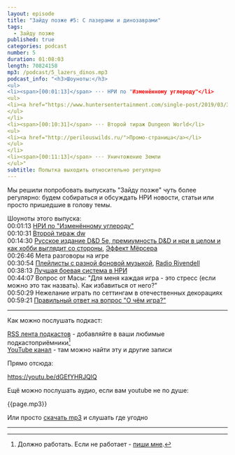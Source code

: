 ```yaml
---
layout: episode
title: "Зайду позже #5: С лазерами и динозаврами"
tags:
  - Зайду позже
published: true
categories: podcast
number: 5
duration: 01:08:03
length: 70824158
mp3: /podcast/5_lazers_dinos.mp3
podcast_info: "<h3>Шоуноты:</h3>
<ul>
<li><span>[00:01:13]</span> ⋅⋅⋅ НРИ по "Изменённому углероду"</li>
<ul>
<li><a href="https://www.huntersentertainment.com/single-post/2019/03/30/Hunters-Entertainment-Rolls-the-Dice-with-Altered-Carbon-Tabletop-Role-Playing-Game">Анонс</a></li>
</ul>
</li>
<li><span>[00:10:31]</span> ⋅⋅⋅ Второй тираж Dungeon World</li>
<ul>
<li><a href="http://perilouswilds.ru/">Промо-страница</a></li>
</ul>
</li>
<li><span>[00:11:13]</span> ⋅⋅⋅ Уничтожение Земли
</ul>"
subtitle: Попытка выходить относительно регулярно
---
```

Мы решили попробовать выпускать "Зайду позже" чуть более регулярно: будем собираться и обсуждать НРИ новости, статьи или просто пришедшие в голову темы.

Шоуноты этого выпуска:  
00:01:13 [НРИ по "Изменённому углероду"](https://www.huntersentertainment.com/single-post/2019/03/30/Hunters-Entertainment-Rolls-the-Dice-with-Altered-Carbon-Tabletop-Role-Playing-Game)  
00:10:31 [Второй тираж dw](http://perilouswilds.ru/)  
00:14:30 [Русское издание D&D 5e, премиумность D&D и нри в целом и как хобби выглядит со стороны](https://vk.com/@dungeons_ru-lokalizacii-ceny), [Эффект Мёрсера](https://www.reddit.com/r/DMAcademy/comments/a999sd/how_do_i_beat_the_matt_mercer_effect/)  
00:26:46 Мета разговоры на игре  
00:30:54 [Плейлисты с разной фоновой музыкой](https://www.reddit.com/r/AskGameMasters/comments/bc4j2m/i_decided_to_do_a_megathread_with_all_my_dark_rpg/), [Radio Rivendell](https://www.radiorivendell.com)  
00:38:13 [Лучшая боевая система в НРИ](https://www.reddit.com/r/RPGdesign/comments/bc6r5h/best_combat_in_an_rpg/?utm_medium=android_app&utm_source=share)  
00:44:07 Вопрос от Масы: "Для меня каждая игра - это стресс (если можно это так назвать). Как избавиться от него?"  
00:50:29 Нежелание играть по сеттингам в отечественных декорациях  
00:59:21 [Правильный ответ на вопрос "О чём игра?"](https://www.reddit.com/r/RPGdesign/comments/bc92j5/rules_of_good_design_vs_design_pillars_vs/?utm_medium=android_app&utm_source=share)  

---

Как можно послушать подкаст:

[RSS лента подкастов](/podcast-feed.xml) - добавляйте в ваши любимые подкастоприёмники[^1]  
[YouTube канал](https://www.youtube.com/channel/UCr-09bDJ9wvDxTMmotgOeFg) - там можно найти эту и другие записи

Прямо отсюда:

https://youtu.be/dGEfYHRJQlQ

Ещё можно послушать аудио, если вам youtube не по душе:

{{page.mp3}}

Или просто [скачать mp3]({{page.mp3}}) и слушать где угодно

---

[^1]: Должно работать. Если не работает - [пиши мне](https://t.me/wunderwaffla).

